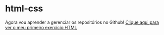 # html-css
 
Agora vou aprender a gerenciar os repositórios no Github!
<a href="https://italoassai.github.io/html-css/Exerc%C3%ADcios/ex001/">Clique aqui para ver o meu primeiro exercício HTML</a>